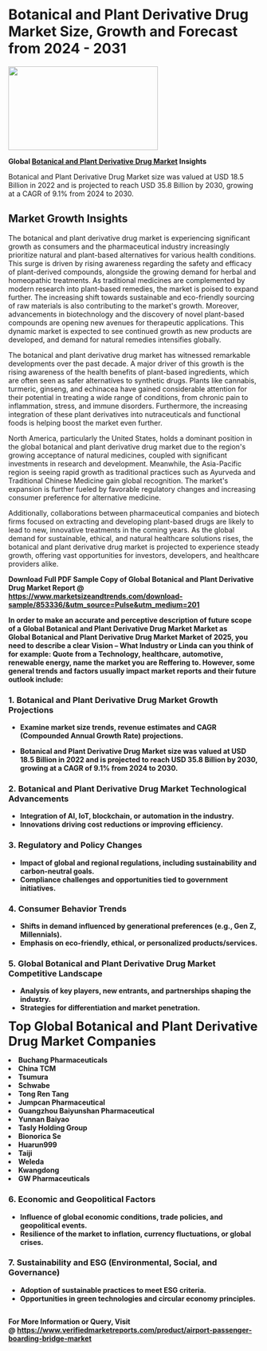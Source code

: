 <H1>Botanical and Plant Derivative Drug Market Size, Growth and Forecast from 2024 - 2031</H1><img class="aligncenter size-medium wp-image-584254" src="https://thirdeyenews.in/wp-content/uploads/2024/09/Global-Market-Research-300x168.jpeg" alt="" width="300" height="168" /><p><strong>Global&nbsp;<a href="https://www.marketsizeandtrends.com/download-sample/853336/&amp;utm_source=Pulse&amp;utm_medium=201">Botanical and Plant Derivative Drug Market</a> Insights</strong></p><p>Botanical and Plant Derivative Drug Market size was valued at USD 18.5 Billion in 2022 and is projected to reach USD 35.8 Billion by 2030, growing at a CAGR of 9.1% from 2024 to 2030.</p><p><h2>Market Growth Insights</h2> <p>The botanical and plant derivative drug market is experiencing significant growth as consumers and the pharmaceutical industry increasingly prioritize natural and plant-based alternatives for various health conditions. This surge is driven by rising awareness regarding the safety and efficacy of plant-derived compounds, alongside the growing demand for herbal and homeopathic treatments. As traditional medicines are complemented by modern research into plant-based remedies, the market is poised to expand further. The increasing shift towards sustainable and eco-friendly sourcing of raw materials is also contributing to the market's growth. Moreover, advancements in biotechnology and the discovery of novel plant-based compounds are opening new avenues for therapeutic applications. This dynamic market is expected to see continued growth as new products are developed, and demand for natural remedies intensifies globally.</p> <p><strong></strong></p> <p>The botanical and plant derivative drug market has witnessed remarkable developments over the past decade. A major driver of this growth is the rising awareness of the health benefits of plant-based ingredients, which are often seen as safer alternatives to synthetic drugs. Plants like cannabis, turmeric, ginseng, and echinacea have gained considerable attention for their potential in treating a wide range of conditions, from chronic pain to inflammation, stress, and immune disorders. Furthermore, the increasing integration of these plant derivatives into nutraceuticals and functional foods is helping boost the market even further.</p> <p>North America, particularly the United States, holds a dominant position in the global botanical and plant derivative drug market due to the region's growing acceptance of natural medicines, coupled with significant investments in research and development. Meanwhile, the Asia-Pacific region is seeing rapid growth as traditional practices such as Ayurveda and Traditional Chinese Medicine gain global recognition. The market's expansion is further fueled by favorable regulatory changes and increasing consumer preference for alternative medicine.</p> <p>Additionally, collaborations between pharmaceutical companies and biotech firms focused on extracting and developing plant-based drugs are likely to lead to new, innovative treatments in the coming years. As the global demand for sustainable, ethical, and natural healthcare solutions rises, the botanical and plant derivative drug market is projected to experience steady growth, offering vast opportunities for investors, developers, and healthcare providers alike.</p> <p><strong></p><p><span class=""><strong>Download Full PDF Sample Copy of Global Botanical and Plant Derivative Drug Market Report</strong> @ <a href="https://www.marketsizeandtrends.com/download-sample/853336/&amp;utm_source=Pulse&amp;utm_medium=201" target="_blank">https://www.marketsizeandtrends.com/download-sample/853336/&amp;utm_source=Pulse&amp;utm_medium=201</a></span></p><p>In order to make an accurate and perceptive description of future scope of a Global&nbsp;Botanical and Plant Derivative Drug Market Market as Global&nbsp;Botanical and Plant Derivative Drug Market Market of 2025, you need to describe a clear Vision &ndash; What Industry or Linda can you think of for example: Quote from a Technology, healthcare, automotive, renewable energy, name the market you are Reffering to. However, some general trends and factors usually impact market reports and their future outlook include:</p><h3>1.&nbsp;<strong>Botanical and Plant Derivative Drug Market Growth Projections</strong></h3><ul><li>Examine market size trends, revenue estimates and CAGR (Compounded Annual Growth Rate) projections.</li><li><p>Botanical and Plant Derivative Drug Market size was valued at USD 18.5 Billion in 2022 and is projected to reach USD 35.8 Billion by 2030, growing at a CAGR of 9.1% from 2024 to 2030.</p></li></ul><h3>2.&nbsp;<strong>Botanical and Plant Derivative Drug Market Technological Advancements</strong></h3><ul><li>Integration of AI, IoT, blockchain, or automation in the industry.</li><li>Innovations driving cost reductions or improving efficiency.</li></ul><h3>3.&nbsp;<strong>Regulatory and Policy Changes</strong></h3><ul><li>Impact of global and regional regulations, including sustainability and carbon-neutral goals.</li><li>Compliance challenges and opportunities tied to government initiatives.</li></ul><h3>4.&nbsp;<strong>Consumer Behavior Trends</strong></h3><ul><li>Shifts in demand influenced by generational preferences (e.g., Gen Z, Millennials).</li><li>Emphasis on eco-friendly, ethical, or personalized products/services.</li></ul><h3>5.&nbsp;<strong>Global Botanical and Plant Derivative Drug Market Competitive Landscape</strong></h3><ul><li>Analysis of key players, new entrants, and partnerships shaping the industry.</li><li>Strategies for differentiation and market penetration.</li></ul><p data-pm-slice="1 1 []"><span style="color: inherit; font-family: inherit; font-size: 25px;">Top Global Botanical and Plant Derivative Drug Market Companies</span></p><div class="" data-test-id=""><p><li>Buchang Pharmaceuticals</li><li> China TCM</li><li> Tsumura</li><li> Schwabe</li><li> Tong Ren Tang</li><li> Jumpcan Pharmaceutical</li><li> Guangzhou Baiyunshan Pharmaceutical</li><li> Yunnan Baiyao</li><li> Tasly Holding Group</li><li> Bionorica Se</li><li> Huarun999</li><li> Taiji</li><li> Weleda</li><li> Kwangdong</li><li> GW Pharmaceuticals</li></p></div><h3>6.&nbsp;<strong>Economic and Geopolitical Factors</strong></h3><ul><li>Influence of global economic conditions, trade policies, and geopolitical events.</li><li>Resilience of the market to inflation, currency fluctuations, or global crises.</li></ul><h3>7.&nbsp;<strong>Sustainability and ESG (Environmental, Social, and Governance)</strong></h3><ul><li>Adoption of sustainable practices to meet ESG criteria.</li><li>Opportunities in green technologies and circular economy principles.</li></ul><h2><strong style="font-size: 14px;">For More Information or Query, Visit @&nbsp;</strong><a style="background-color: #ffffff; font-size: 14px;" href="https://www.marketsizeandtrends.com/report/botanical-and-plant-derivative-drug-market/" target="_blank">https://www.verifiedmarketreports.com/product/airport-passenger-boarding-bridge-market</a></h2>
